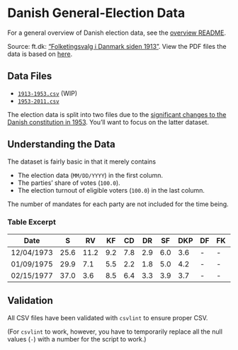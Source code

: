 Danish General-Election Data
============================

For a general overview of Danish election data, see the [overview README][overview].

Source: ft.dk: [“Folketingsvalg i Danmark siden 1913”][ge-source]. View the PDF files the data is based on [here][ge-original].

Data Files
----------
- [`1913-1953.csv`][ge-csv-1] (WIP)
- [`1953-2011.csv`][ge-csv-2]

The election data is split into two files due to the [significant changes to the Danish constitution in 1953][1953]. You’ll want to focus on the latter dataset.

Understanding the Data
----------------------
The dataset is fairly basic in that it merely contains

- The election data (`MM/DD/YYYY`) in the first column.
- The parties’ share of votes (`100.0`).
- The election turnout of eligible voters (`100.0`) in the last column.

The number of mandates for each party are not included for the time being.

### Table Excerpt ###
Date       | S    | RV   | KF  | CD  | DR  | SF  | DKP | DF | FK | KD  | V    | VS  | FP   | EL | LA | Other | Turnout
-----------|------|------|-----|-----|-----|-----|-----|----|----|-----|------|-----|------|----|----|-------|--------
12/04/1973 | 25.6 | 11.2 | 9.2 | 7.8 | 2.9 | 6.0 | 3.6 |  - |  - | 4.0 | 12.3 | 1.5 | 15.9 |  - |  - |   0.0 | 88.7
01/09/1975 | 29.9 |  7.1 | 5.5 | 2.2 | 1.8 | 5.0 | 4.2 |  - |  - | 5.3 | 23.3 | 2.1 | 13.6 |  - |  - |   0.0 | 88.2
02/15/1977 | 37.0 |  3.6 | 8.5 | 6.4 | 3.3 | 3.9 | 3.7 |  - |  - | 3.4 | 12.0 | 2.7 | 14.6 |  - |  - |   0.9 | 88.7

Validation
----------
All CSV files have been validated with `csvlint` to ensure proper CSV.

(For `csvlint` to work, however, you have to temporarily replace all the null values (`-`) with a number for the script to work.)

[overview]: https://github.com/ndarville/data/blob/master/elections/dk/README.md
[ge-source]: http://www.ft.dk/Folketinget/Oplysningen/Valg/ValgresultaterDK.aspx
[ge-original]: https://github.com/ndarville/data/blob/master/elections/dk/general/_original
[ge-csv-1]: https://github.com/ndarville/data/blob/master/elections/dk/general/1913-1953.csv
[ge-csv-2]: https://github.com/ndarville/data/blob/master/elections/dk/general/1953-2011.csv
[1953]: http://en.wikipedia.org/wiki/Danish_constitutional_and_electoral_age_referendum,_1953
